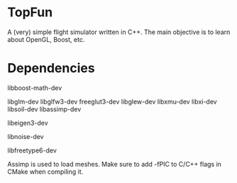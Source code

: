 # TopFun

A (very) simple flight simulator written in C++. The main objective is to learn about OpenGL, Boost, etc.

# Dependencies

libboost-math-dev

libglm-dev
libglfw3-dev
freeglut3-dev
libglew-dev
libxmu-dev
libxi-dev
libsoil-dev
libassimp-dev

libeigen3-dev

libnoise-dev

libfreetype6-dev

Assimp is used to load meshes. Make sure to add -fPIC to C/C++ flags in CMake when compiling it.
